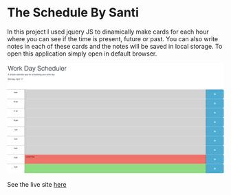 # The Schedule By Santi

In this project I used jquery JS to dinamically make cards for each hour where you can see if the time is present, future or past. You can also write notes in each of these cards and the notes will be saved in local storage. To open this application simply open in default browser.

![work-day-scheduler](./assets/work%20day%20scheduler.png)

See the live site [here](https://sarroyo551.github.io/schedule-santi/)